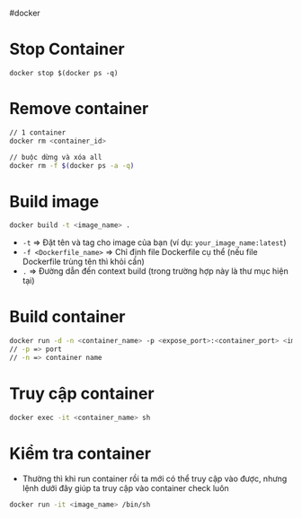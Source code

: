 
#docker 

# Stop Container

```
docker stop $(docker ps -q)
```

# Remove container

```sh
// 1 container
docker rm <container_id>

// buộc dừng và xóa all
docker rm -f $(docker ps -a -q)
```

# Build image

```sh
docker build -t <image_name> .
```


- `-t` => Đặt tên và tag cho image của bạn (ví dụ: `your_image_name:latest`)
- `-f <Dockerfile_name>` => Chỉ định file Dockerfile cụ thể (nếu file Dockerfile trùng tên thì khỏi cần)
- `.` => Đường dẫn đến context build (trong trường hợp này là thư mục hiện tại)
# Build container

```sh
docker run -d -n <container_name> -p <expose_port>:<container_port> <image_name> 
// -p => port
// -n => container name
```

# Truy cập container

```sh
docker exec -it <container_name> sh
```

# Kiểm tra container

- Thường thì khi run container rồi ta mới có thể truy cập vào được, nhưng lệnh dưới đây giúp ta truy cập vào container check luôn

```sh
docker run -it <image_name> /bin/sh
```
